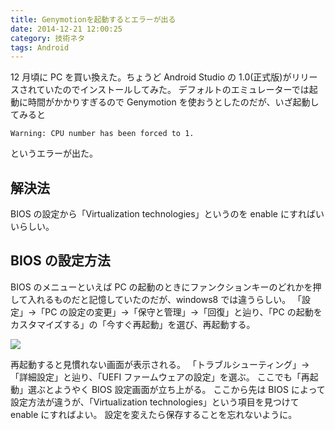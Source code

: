 ```yaml
---
title: Genymotionを起動するとエラーが出る
date: 2014-12-21 12:00:25
category: 技術ネタ
tags: Android
---
```


12 月頃に PC を買い換えた。ちょうど Android Studio の 1.0(正式版)がリリースされていたのでインストールしてみた。
デフォルトのエミュレーターでは起動に時間がかかりすぎるので Genymotion を使おうとしたのだが、いざ起動してみると

```
Warning: CPU number has been forced to 1.
```

というエラーが出た。

## 解決法

BIOS の設定から「Virtualization technologies」というのを enable にすればいいらしい。

## BIOS の設定方法

BIOS のメニューといえば PC の起動のときにファンクションキーのどれかを押して入れるものだと記憶していたのだが、windows8 では違うらしい。
「設定」->「PC の設定の変更」->「保守と管理」->「回復」と辿り、「PC の起動をカスタマイズする」の「今すぐ再起動」を選び、再起動する。

<img src="https://salmon2073.net/wp/wp-content/img/setting2.png">

再起動すると見慣れない画面が表示される。
「トラブルシューティング」->「詳細設定」と辿り、「UEFI ファームウェアの設定」を選ぶ。
ここでも「再起動」選ぶとようやく BIOS 設定画面が立ち上がる。
ここから先は BIOS によって設定方法が違うが、「Virtualization technologies」という項目を見つけて enable にすればよい。
設定を変えたら保存することを忘れないように。
